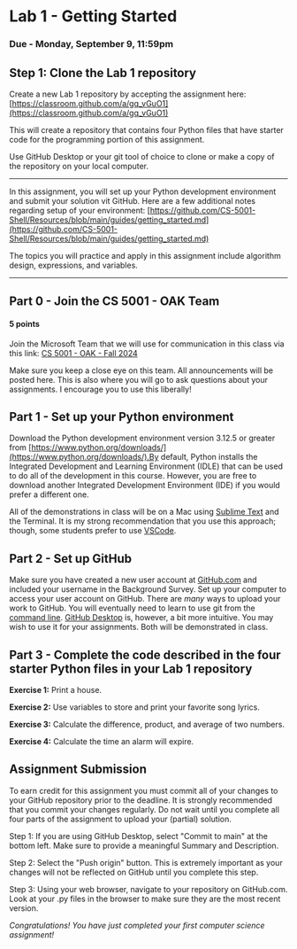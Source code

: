 # Lab 1 - Getting Started

### Due - Monday, September 9, 11:59pm

## Step 1: Clone the Lab 1 repository

Create a new Lab 1 repository by accepting the assignment here:
[https://classroom.github.com/a/gq_vGuO1](https://classroom.github.com/a/gq_vGuO1)

This will create a repository that contains four Python files that have starter code for the programming portion of this assignment.

Use GitHub Desktop or your git tool of choice to clone or make a copy of the repository on your local computer.

<hr/>

In this assignment, you will set up your Python development environment and submit your solution vit GitHub. Here are a few additional notes regarding setup of your environment: [https://github.com/CS-5001-Shell/Resources/blob/main/guides/getting_started.md](https://github.com/CS-5001-Shell/Resources/blob/main/guides/getting_started.md)

The topics you will practice and apply in this assignment include algorithm design, expressions, and variables.

<hr/>

## Part 0 - Join the CS 5001 - OAK Team
#### 5 points

Join the Microsoft Team that we will use for communication in this class via this link: [CS 5001 - OAK - Fall 2024](https://teams.microsoft.com/l/team/19%3A9nlYBJIFq3KpzcLYnx-qEezgyGMYCAnvlTI-eppIXh81%40thread.tacv2/conversations?groupId=28ae1c9a-c508-4f79-9854-ec6d06de5211&tenantId=a8eec281-aaa3-4dae-ac9b-9a398b9215e70)

Make sure you keep a close eye on this team. All announcements will be posted here. This is also where you will go to ask questions about your assignments. I encourage you to use this liberally!

## Part 1 - Set up your Python environment

Download the Python development environment version 3.12.5 or greater from [https://www.python.org/downloads/](https://www.python.org/downloads/).By default, Python installs the Integrated Development and Learning Environment (IDLE) that can be used to do all of the development in this course. However, you are free to download another Integrated Development Environment (IDE) if you would prefer a different one. 

All of the demonstrations in class will be on a Mac using [Sublime Text](https://www.sublimetext.com/) and the Terminal. It is my strong recommendation that you use this approach; though, some students prefer to use [VSCode](https://code.visualstudio.com/).

## Part 2 - Set up GitHub

Make sure you have created a new user account at [GitHub.com](https://github.com/) and included your username in the Background Survey. Set up your computer to access your user account on GitHub. There are *many* ways to upload your work to GitHub. You will eventually need to learn to use git from the [command line](https://git-scm.com/book/en/v2/Getting-Started-The-Command-Line). [GitHub Desktop](https://github.com/apps/desktop) is, however, a bit more intuitive. You may wish to use it for your assignments. Both will be demonstrated in class.

## Part 3 - Complete the code described in the four starter Python files in your Lab 1 repository

**Exercise 1:** Print a house.

**Exercise 2:** Use variables to store and print your favorite song lyrics.

**Exercise 3:** Calculate the difference, product, and average of two numbers.

**Exercise 4:** Calculate the time an alarm will expire.

## Assignment Submission

To earn credit for this assignment you must commit all of your changes to your GitHub repository prior to the deadline. It is strongly recommended that you commit your changes regularly. Do not wait until you complete all four parts of the assignment to upload your (partial) solution.

Step 1: If you are using GitHub Desktop, select "Commit to main" at the bottom left. Make sure to provide a meaningful Summary and Description. 

Step 2: Select the "Push origin" button. This is extremely important as your changes will not be reflected on GitHub until you complete this step.

Step 3: Using your web browser, navigate to your repository on GitHub.com. Look at your .py files in the browser to make sure they are the most recent version.

*Congratulations! You have just completed your first computer science assignment!*